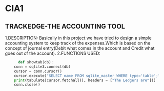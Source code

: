 # CIA1
## TRACKEDGE-THE ACCOUNTING TOOL
1.DESCRIPTION: Basically in this project we have tried to design a simple accounting system to keep track of the expenses.Which is based on the concept of journal entry(Debit what comes in the account and Credit what goes out of the account).
2.FUNCTIONS USED:
```python
      def showtab(db):
    conn = sqlite3.connect(db)
    cursor = conn.cursor()
    cursor.execute("SELECT name FROM sqlite_master WHERE type='table';")
    print(tabulate(cursor.fetchall(), headers = ["The Ledgers are"]))
    conn.close()
```
